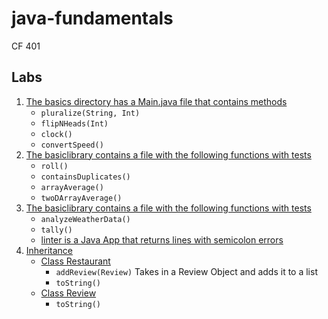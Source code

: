 # java-fundamentals
CF 401

## Labs
1. [The basics directory has a Main.java file that contains methods](https://github.com/thatsjustjohn/java-fundamentals/blob/master/basics/Main.java)
    - ```pluralize(String, Int)```
    - ```flipNHeads(Int)```
    - ```clock()```
    - ```convertSpeed()```
2. [The basiclibrary contains a file with the following functions with tests](https://github.com/thatsjustjohn/java-fundamentals/blob/master/basiclibrary/src/main/java/basiclibrary/Library.java)
    - ```roll()```
    - ```containsDuplicates()```
    - ```arrayAverage()```
    - ```twoDArrayAverage()```
3. [The basiclibrary contains a file with the following functions with tests](https://github.com/thatsjustjohn/java-fundamentals/blob/master/basiclibrary/src/main/java/basiclibrary/Library.java)
    - ```analyzeWeatherData()```
    - ```tally()```
    - [linter is a Java App that returns lines with semicolon errors](https://github.com/thatsjustjohn/java-fundamentals/blob/master/linter/src/main/java/linter/LinterReader.java)
4. [Inheritance](https://github.com/thatsjustjohn/java-fundamentals/tree/master/inheritance/src/main/java/inheritance)
    - [Class Restaurant](https://github.com/thatsjustjohn/java-fundamentals/blob/master/inheritance/src/main/java/inheritance/Restaurant.java)
        - ```addReview(Review)``` Takes in a Review Object and adds it to a list
        - ```toString()```
    - [Class Review](https://github.com/thatsjustjohn/java-fundamentals/blob/master/inheritance/src/main/java/inheritance/Review.java)
        - ```toString()```
